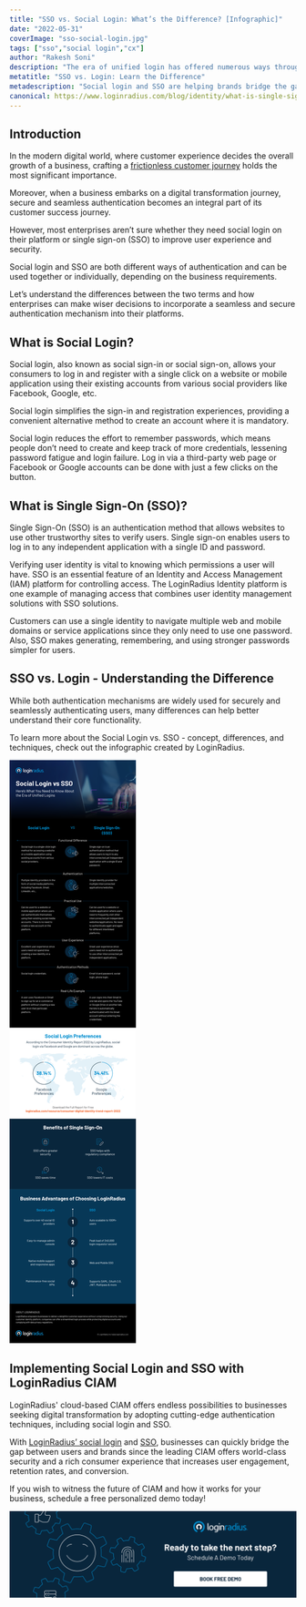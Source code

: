 ```yaml
---
title: "SSO vs. Social Login: What’s the Difference? [Infographic]"
date: "2022-05-31"
coverImage: "sso-social-login.jpg"
tags: ["sso","social login","cx"]
author: "Rakesh Soni"
description: "The era of unified login has offered numerous ways through which users can authenticate themselves securely and seamlessly. Let’s understand the fundamental differences between SSO and Social Login that helps you choose the right authentication solution for your business requirements."
metatitle: "SSO vs. Login: Learn the Difference"
metadescription: "Social login and SSO are helping brands bridge the gap between user experience and security. This post uncovers the differences between social login and SSO."
canonical: https://www.loginradius.com/blog/identity/what-is-single-sign-on/
---
```


## Introduction 

In the modern digital world, where customer experience decides the overall growth of a business, crafting a [frictionless customer journey](https://www.loginradius.com/blog/growth/consumer-journey-from-sign-up-to-purchase/) holds the most significant importance. 

Moreover, when a business embarks on a digital transformation journey, secure and seamless authentication becomes an integral part of its customer success journey. 

However, most enterprises aren’t sure whether they need social login on their platform or single sign-on (SSO) to improve user experience and security. 

Social login and SSO are both different ways of authentication and can be used together or individually, depending on the business requirements. 

Let’s understand the differences between the two terms and how enterprises can make wiser decisions to incorporate a seamless and secure authentication mechanism into their platforms. 


## What is Social Login?

Social login, also known as social sign-in or social sign-on, allows your consumers to log in and register with a single click on a website or mobile application using their existing accounts from various social providers like Facebook, Google, etc. 

Social login simplifies the sign-in and registration experiences, providing a convenient alternative method to create an account where it is mandatory.

Social login reduces the effort to remember passwords, which means people don’t need to create and keep track of more credentials, lessening password fatigue and login failure. Log in via a third-party web page or Facebook or Google accounts can be done with just a few clicks on the button.

## What is Single Sign-On (SSO)?

Single Sign-On (SSO)  is an authentication method that allows websites to use other trustworthy sites to verify users. Single sign-on enables users to log in to any independent application with a single ID and password.

Verifying user identity is vital to knowing which permissions a user will have. SSO is an essential feature of an Identity and Access Management (IAM) platform for controlling access. The LoginRadius Identity platform is one example of managing access that combines user identity management solutions with SSO solutions. 

Customers can use a single identity to navigate multiple web and mobile domains or service applications since they only need to use one password. Also,  SSO makes generating, remembering, and using stronger passwords simpler for users.

## SSO vs. Login - Understanding the Difference 

While both authentication mechanisms are widely used for securely and seamlessly authenticating users, many differences can help better understand their core functionality. 

To learn more about the Social Login vs. SSO - concept, differences, and techniques, check out the infographic created by LoginRadius.

![social-login-sso](social-login-sso.png)

## Implementing Social Login and SSO with LoginRadius CIAM

LoginRadius' cloud-based CIAM offers endless possibilities to businesses seeking digital transformation by adopting cutting-edge authentication techniques, including social login and SSO. 

With [LoginRadius’ social login](https://www.loginradius.com/social-login/) and [SSO](https://www.loginradius.com/single-sign-on/), businesses can quickly bridge the gap between users and brands since the leading CIAM offers world-class security and a rich consumer experience that increases user engagement, retention rates, and conversion. 

If you wish to witness the future of CIAM and how it works for your business, schedule a free personalized demo today! 

[![book-a-demo-loginradius-banner](../../assets/book-a-demo-loginradius.png)](https://www.loginradius.com/book-a-demo/)
